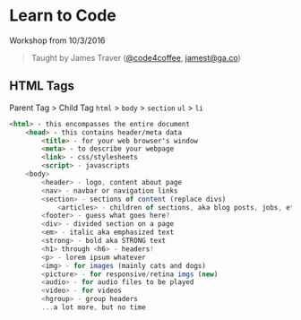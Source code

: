 # Learn to Code
Workshop from 10/3/2016

> Taught by James Traver ([@code4coffee](https://twitter.com/code4coffee), jamest@ga.co)

## HTML Tags

Parent Tag > Child Tag
`html` > `body` > `section`
`ul` > `li`


```html
<html> - this encompasses the entire document
	<head> - this contains header/meta data
		<title> - for your web browser's window
		<meta> - to describe your webpage
		<link> - css/stylesheets
		<script> - javascripts
	<body>
		<header> - logo, content about page
		<nav> - navbar or navigation links
		<section> - sections of content (replace divs)
			<articles> - children of sections, aka blog posts, jobs, etc
		<footer> - guess what goes here?
		<div> - divided section on a page
		<em> - italic aka emphasized text
		<strong> - bold aka STRONG text
		<h1> through <h6> - headers!
		<p> - lorem ipsum whatever
		<img> - for images (mainly cats and dogs)
		<picture> - for responsive/retina imgs (new)
		<audio> - for audio files to be played
		<video> - for videos
		<hgroup> - group headers
		...a lot more, but no time
```
